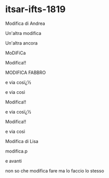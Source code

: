 # itsar-ifts-1819

Modifica di Andrea

Un'altra modifica

Un'altra ancora

MoDiFiCa

Modifica!!


MODIFICA FABBRO

e via cosï¿½

e via così

Modifica!!

e via cosï¿½

Modifica!!

e via così


Modifica di Lisa

modifica.p

e avanti

non so che modifica fare ma lo faccio lo stesso

